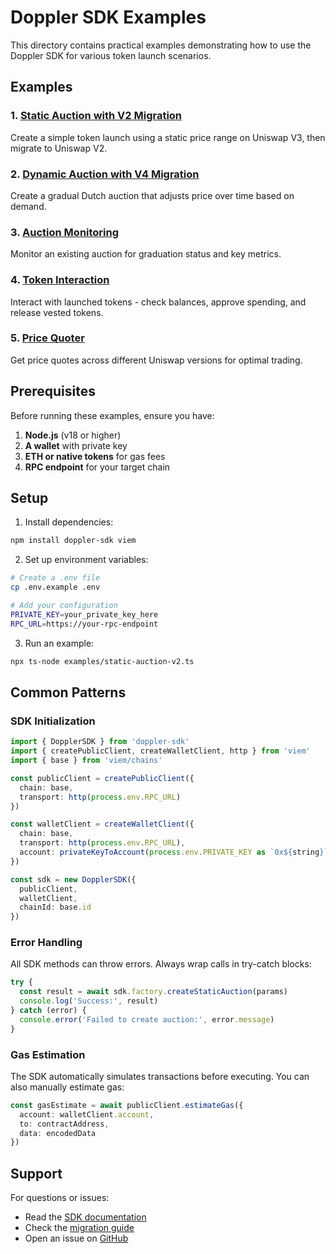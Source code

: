 # Doppler SDK Examples

This directory contains practical examples demonstrating how to use the Doppler SDK for various token launch scenarios.

## Examples

### 1. [Static Auction with V2 Migration](./static-auction-v2.ts)
Create a simple token launch using a static price range on Uniswap V3, then migrate to Uniswap V2.

### 2. [Dynamic Auction with V4 Migration](./dynamic-auction-v4.ts)
Create a gradual Dutch auction that adjusts price over time based on demand.

### 3. [Auction Monitoring](./auction-monitoring.ts)
Monitor an existing auction for graduation status and key metrics.

### 4. [Token Interaction](./token-interaction.ts)
Interact with launched tokens - check balances, approve spending, and release vested tokens.

### 5. [Price Quoter](./price-quoter.ts)
Get price quotes across different Uniswap versions for optimal trading.

## Prerequisites

Before running these examples, ensure you have:

1. **Node.js** (v18 or higher)
2. **A wallet** with private key
3. **ETH or native tokens** for gas fees
4. **RPC endpoint** for your target chain

## Setup

1. Install dependencies:
```bash
npm install doppler-sdk viem
```

2. Set up environment variables:
```bash
# Create a .env file
cp .env.example .env

# Add your configuration
PRIVATE_KEY=your_private_key_here
RPC_URL=https://your-rpc-endpoint
```

3. Run an example:
```bash
npx ts-node examples/static-auction-v2.ts
```

## Common Patterns

### SDK Initialization
```typescript
import { DopplerSDK } from 'doppler-sdk'
import { createPublicClient, createWalletClient, http } from 'viem'
import { base } from 'viem/chains'

const publicClient = createPublicClient({
  chain: base,
  transport: http(process.env.RPC_URL)
})

const walletClient = createWalletClient({
  chain: base,
  transport: http(process.env.RPC_URL),
  account: privateKeyToAccount(process.env.PRIVATE_KEY as `0x${string}`)
})

const sdk = new DopplerSDK({
  publicClient,
  walletClient,
  chainId: base.id
})
```

### Error Handling
All SDK methods can throw errors. Always wrap calls in try-catch blocks:

```typescript
try {
  const result = await sdk.factory.createStaticAuction(params)
  console.log('Success:', result)
} catch (error) {
  console.error('Failed to create auction:', error.message)
}
```

### Gas Estimation
The SDK automatically simulates transactions before executing. You can also manually estimate gas:

```typescript
const gasEstimate = await publicClient.estimateGas({
  account: walletClient.account,
  to: contractAddress,
  data: encodedData
})
```

## Support

For questions or issues:
- Read the [SDK documentation](../README.md)
- Check the [migration guide](../docs/MIGRATION.md)
- Open an issue on [GitHub](https://github.com/doppler-sdk/issues)